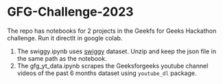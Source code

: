 # GFG-Challenge-2023

The repo has notebooks for 2 projects in the Geekfs for Geeks Hackathon challenge. Run it directlt in google colab.
1) The swiggy.ipynb uses  [swiggy](https://drive.google.com/file/d/1MCnCNHJXxc97EYwIdBszOkEBusu9FpCa/view?usp=sharing) dataset. Unzip and keep the json file in the same path as the notebook.
2) The gfg_yt_data.ipynb scrapes the Geeksforgeeks youtube channel videos of the past 6 months dataset using `youtube_dl` package.
